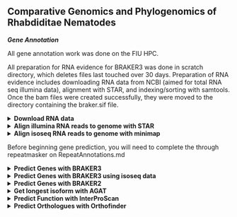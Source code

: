 ## Comparative Genomics and Phylogenomics of Rhabdiditae Nematodes ###

***Gene Annotation***

All gene annotation work was done on the FIU HPC.

All preparation for RNA evidence for BRAKER3 was done in scratch directory, which deletes files last touched over 30 days.
Preparation of RNA evidence includes downloading RNA data from NCBI (aimed for total RNA seq illumina data), alignment with STAR, and indexing/sorting with samtools. Once the bam files were created successfully, they were moved to the directory containing the braker.sif file.

<details>

<summary><b>Download RNA data</b></summary>

The file: RNA_accessions.txt
contains 2 columns separated by a tab, ID and ACCESSION. It is the input to the following script which uses sratoolkit v.3.0.0 to (1)prefetch the accession of the RNA seq data and (2)fastq-dump the RNA reads into a directory named by the ID.

```
vi RNA_accessions.txt
```

copy/paste the following:
```
AF72	ERR4264631
BOV	ERR3610811
DF5000	ERR10787778
DF5013	ERR13623740
DF5033	SRR18615345
EM464	SRR5837623
JU1373	SRR12623043
JU2817	ERR13319083
JU3284	ERR13319072
JU75	ERR13319099
LJ9110	SRR28370082
NKZ352	DRR252169
PB127	SRR18615296
QG2083	SRR25478168
SB194	ERR13319073
BRC20483	ERR13319078
QG555	ERR13623727
NIC564	ERR13623728
RS0144	ERR2235011
RS5460	ERR2019977
EX	ERR2652888
RS5133	ERR2235013
AF16	SRR30148319
APS25	ERR13319064
APS4	ERR3150274
APS7	ERR11177444
Aroian	SRR609884
BAKE	SRR20115893
CB4856	SRR29887579
CEW1	SRR19570657
CFB2252	ERR12997162
DF5070	ERR13319086
DF5081	SRR19570648
DF5083	ERR13319102
DF5112	SRR19570652
DF5120	ERR10787777
DF5173	ERR13623733
EG5942	ERR13319091
ISE	SRR27211025
JU1182	ERR13319057
JU1286	ERR1059227
JU1382	ERR10787776
JU1421	SRR3031146
JU1771	ERR1039279
JU1809	ERR13319052
JU1904	ERR13319080
JU1917	ERR13319067
JU1968	ERR1055674
JU2083	ERR1018630
JU2190	SRR8869244
JU2788	ERR13623725
JU2809	ERR13319082
JU800	ERR13319092
KANDY	ERR11518137
LIT	SRR30363359
MIMR	ERR2023646
MONO	ERR690851
N2	SRR32732686
NIC203	SRR12341282
NIC58	SRR12623044
NKZ35	DRR481199
OM	ERR13623726
PDL0010	ERR13319096
PF1305	ERR10787776
PLIC	ERR13623716
PS1010	ERR13319081
PS1017	ERR10787778
PS2068	ERR10787775
PX356	SRR5837623
PX439	SRR5837881
PX506	SRR10276661
PX534	SRR5831583
SX3368	SRR12868616
TWN1964	ERR13319056
TWN1984	ERR13319060
BRC20456	ERR13319076
CP168	SRR3031146
JU3283	ERR13319098
QG2077	ERR13362831
TT01	SRR29886265
VIVI	SRR1021578
TRI	SRR8636392
OST	SRR2567544
PS312	SRR23038884
```

Note: NIC394 does not have RNA seq available on NCBI

```
vi download.sh
```
 
```
#!/bin/bash

#SBATCH --account iacc_jfierst
#SBATCH --qos highmem1
#SBATCH --partition highmem1
#SBATCH --output=./logs/RNAseq_download_%j.log

module load proxy #needed to connect to internet
module load sratoolkit-3.0.0

INPUT_FILE=RNA_accessions.txt #input file: ID ACCESSION (2 columns seperated by a tab)

while read -r line; do
        species=$(echo $line | awk '{print $1}') #set variables
        accession=$(echo $line | awk '{print $2}')

        prefetch ${accession} #sratoolkit commands
        fasterq-dump ${accession} -O ${species}

        rm -r ${accession} #delete prefetch created directory
done < ${INPUT_FILE}
```
</details>

<details>
<summary><b>Align illumina RNA reads to genome with STAR</b></summary>

STAR.txt has a list of IDs:

```
vi STAR.txt
```

```
QG555
NIC564
RS0144
RS5460
RS5133
...
```

STAR.sh is an array script to generate a genome index of each species and then map the rna reads to that index. --outSAMstrandField intronMotif and --outSAMtype BAM Unsorted are required for latter input into BRAKER3
```
vi STAR.sh
```
```
#!/bin/bash

#SBATCH --account acc_jfierst
#SBATCH --qos standard
#SBATCH --partition HighMem1
#SBATCH --array=1-5
#SBATCH --output=./logs/STAR_%j.log
#SBATCH --nodes=1
#SBATCH --ntasks=1
#SBATCH --cpus-per-task=12
#SBATCH --mail-user=vegge003@fiu.edu
#SBATCH --mail-type=ALL

module load miniconda3/24.7.1-none-none-mjgmhio
source activate STAR

SPECIES=$(sed "${SLURM_ARRAY_TASK_ID}q;d" STAR.txt)

echo "$SPECIES"
mkdir ${SPECIES}_STAR

# Generate genome index
STAR \
    --runThreadN 12 --runMode genomeGenerate --genomeDir ${SPECIES}_STAR \
    --genomeSAindexNbases 12 --genomeFastaFiles /home/data/jfierst/veggers/RhabditinaPhylogeny/RhabditinaPhylogeny_repeatmasker/${SPECIES}/${SPECIES}.masked

# Map the reads
STAR \
    --runThreadN 12 --runMode alignReads --genomeDir ${SPECIES}_STAR --outSAMstrandField intronMotif --outSAMtype BAM Unsorted --twopassMode Basic \
--readFilesIn /scratch/jfierst/tori/${SPECIES}/${SPECIES}_1.fastq /scratch/jfierst/tori/${SPECIES}/${SPECIES}_2.fastq --out
FileNamePrefix /scratch/jfierst/tori/${SPECIES}_STAR/${SPECIES}_
```
</details>

<details>

<summary><b>Align isoseq RNA reads to genome with minimap</b></summary>

Following directions from [BRAKER3](https://github.com/Gaius-Augustus/BRAKER) github.

PX506 only had isoseq RNA reads available, which requires a bit of a different alignment process:

```
vi isoseq_align.sh
```

```
#!/bin/bash

#SBATCH --account iacc_jfierst
#SBATCH --qos highmem1
#SBATCH --partition highmem1
#SBATCH --output=./logs/isoseq_%j.log
#SBATCH --nodes=1
#SBATCH --ntasks=1
#SBATCH --cpus-per-task=40
#SBATCH --mail-user=vegge003@fiu.edu
#SBATCH --mail-type=ALL

module load samtools-1.15.1-gcc-8.2.0
module load minimap2-2.24

minimap2 -t 40 -ax splice:hq -uf /home/data/jfierst/veggers/RhabditinaPhylogeny/RhabditinaPhylogeny_repeatmasker/PX506/PX506.masked PX506_isoseq.fa > PX506_isoseq.sam     
samtools view -bS --threads 40 PX506_isoseq.sam -o PX506_isoseq.bam
```

move PX506_isoseq.bam to /home/data/jfierst/veggers/RhabditinaPhylogeny/.

</details>

Before beginning gene prediction, you will need to complete the through repeatmasker on RepeatAnnotations.md

<details>
<summary><b>Predict Genes with BRAKER3</b></summary>

cd to RhabditinaPhylogeny

Get container:

```
module load singularity-3.8.7
module load proxy
singularity build braker3.sif docker://teambraker/braker3:latest
```

Move the refseq_db.faa from nematoda_odb10 to the same directory as braker3.sif


```
vi fiu_array_singularity_braker3.sh
```

```
#!/bin/bash

#SBATCH --job-name=braker3
#SBATCH --output=./logs/braker3.%j.out
#SBATCH --array=1
#SBATCH --account=iacc_jfierst
#SBATCH --cpus-per-task=8
#SBATCH --nodes=1
#SBATCH --partition=highmem1
#SBATCH --qos=highmem1
#SBATCH --mail-type=ALL
#SBATCH --mail-user=vegge003@fiu.edu

#load modules
module load singularity-3.8.7
module load proxy

#export paths
export BRAKER_SIF=/home/data/jfierst/veggers/RhabditinaPhylogeny/braker3.sif

#set species variable
SPECIES=$(sed "${SLURM_ARRAY_TASK_ID}q;d" braker3.txt)

echo "$SPECIES"

cat ./RhabditinaPhylogeny_repeatmasker/${SPECIES}/${SPECIES}.masked | cut -f 1 -d " " > ${SPECIES}.masked

cp /scratch/jfierst/tori/${SPECIES}_STAR/${SPECIES}_Aligned.out.bam ./${SPECIES}_Aligned.out.bam

#sleep for a few seconds so braker doesn't try to name multiple species the same (causes write permission failures otherwise)
sleep $((SLURM_ARRAY_TASK_ID * 25))

#organize and remove working directory if it already exists
wd=./RhabditinaPhylogeny_braker3/${SPECIES}_braker3

if [ -d $wd ]; then
    rm -r $wd
fi

#run braker
singularity exec  -B ${PWD}:${PWD}  ${BRAKER_SIF} braker.pl --genome=${SPECIES}.masked --prot_seq=refseq_db.faa --bam=${SPECIES}_Aligned.out.bam --workingdir=${wd} --GENEMARK_PATH=${ETP}/gmes --AUGUSTUS_CONFIG_PATH=/home/veggers/.augustus --threads 8 --softmasking --busco_lineage nematoda_odb10
```

BRAKER renames things the same thing and so if the jobs aren't spaced out enough you'll get an error about a species directory not existing or being writable. That's why I added the sleep command in the script above, however it does waste some computational resources. sloppy fix but it works sometimes. You will still get an error even with the sleep. Just modify the BRAKER3.txt file with the genomes that failed due to this issue and rerun, they'll all work eventually.

BOV, LJ9110, and LIT will all fail because there is not enough RNA seq evidence, likely because these are parasitic species and so the RNA available is from the infected organism rather than the nematodes themselves.

JU2585 and NIC534 fail because there is too little intron evidence.

</details>

<details>
<summary><b>Predict Genes with BRAKER3 using isoseq data</b></summary>

Following directions from [BRAKER3](https://github.com/Gaius-Augustus/BRAKER) github.

Get container:

```
module load singularity-3.8.7
module load proxy
singularity build braker3_lr.sif docker://teambraker/braker3:isoseq
```
Also make sure that you've moved PX506_isoseq.bam and refseq_db.faa to the same directory containing braker3_lr.sif

```
vi fiu_singularity_braker3_isoseq.sh
```

```
#!/bin/bash

#SBATCH --job-name=braker3_isoseq
#SBATCH --output=./logs/braker3_isoseq.%j.out
#SBATCH --account=iacc_jfierst
#SBATCH --cpus-per-task=8
#SBATCH --nodes=1
#SBATCH --partition=highmem1
#SBATCH --qos=highmem1
#SBATCH --mail-type=ALL
#SBATCH --mail-user=vegge003@fiu.edu

#load modules
module load singularity-3.8.7
module load proxy

#export paths
export BRAKER_SIF=/home/data/jfierst/veggers/RhabditinaPhylogeny/braker3_lr.sif

cat ./RhabditinaPhylogeny_repeatmasker/PX506/PX506.masked | cut -f 1 -d " " > PX506.masked

#organize and remove working directory if it already exists
wd=./RhabditinaPhylogeny_braker3/PX506_braker3

if [ -d $wd ]; then
    rm -r $wd
fi

#run braker
singularity exec  -B ${PWD}:${PWD}  ${BRAKER_SIF} braker.pl --genome=PX506.masked --prot_seq=refseq_db.faa --bam=PX506_isoseq.bam --workingdir=${wd} --GENEMARK_PATH=${ETP}/gmes --AUGUSTUS_CONFIG_PATH=/home/veggers/.augustus --threads 8 --softmasking --busco_lineage nematoda_odb10
```

</details>

<details>
<summary><b>Predict Genes with BRAKER2</b></summary>

BOV, LJ9110, LIT, JU2585, NIC534, and NIC394 were annotated using BRAKER2 due to difficulties with BRAKER3. LIT subsequently failed with BRAKER2 as well and was left out of all analyses.

The same container built and used for braker3 can also be used for braker2. They are the same program, braker2 just doesn't incorporate RNA evidence. Remember to copy refseq_db.faa from nematoda_odb10 to the same directory containing braker3.sif.

```
vi  fiu_array_singularity_braker2.sh
```

```
#!/bin/bash
#SBATCH --job-name=braker2
#SBATCH --output=./logs/braker2.%j.%N.out
#SBATCH --array=1
#SBATCH --account=iacc_jfierst
#SBATCH --cpus-per-task=1
#SBATCH --nodes=1
#SBATCH --partition=highmem1
#SBATCH --qos=highmem1
#SBATCH --mail-type=ALL
#SBATCH --mail-user=vegge003@fiu.edu

#load modules
module load singularity-3.8.7
module load proxy

#export paths
export BRAKER_SIF=/home/data/jfierst/veggers/RhabditinaPhylogeny/braker3.sif

#set species variable
SPECIES=$(sed "${SLURM_ARRAY_TASK_ID}q;d" braker2_list.txt)

echo "$SPECIES"

cp ./RhabditinaPhylogeny_repeatmasker/${SPECIES}/*.masked ./${SPECIES}.masked

#sleep for a few seconds so braker doesn't try to name multiple species the same (causes write permission failures otherwise)
sleep $((SLURM_ARRAY_TASK_ID * 25))

#organize and remove working directory if it already exists
wd=./RhabditinaPhylogeny_braker2/${SPECIES}_braker2

if [ -d $wd ]; then
    rm -r $wd
fi

#run braker
singularity exec  -B ${PWD}:${PWD}  ${BRAKER_SIF} braker.pl --genome=${SPECIES}.masked --prot_seq=refseq_db.faa --workingdir=${wd} --GENEMARK_PATH=${ETP}/gmes --AUGUSTUS_CONFIG_PATH=/home/veggers/.augustus --threads 8 --softmasking --busco_lineage nematoda_odb10
```

</details>

<details>
<summary><b>Get longest isoform with AGAT</b></summary>

</details>

<details>
<summary><b>Predict Function with InterProScan</b></summary>

</details>

<details>
<summary><b>Predict Orthologues with Orthofinder</b></summary>

</details>
